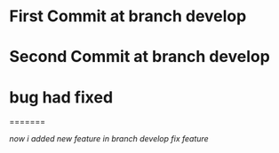 # First Commit at branch develop
# Second Commit at branch develop

# bug had fixed
=======

*now i added new feature in branch develop*
*fix feature*

